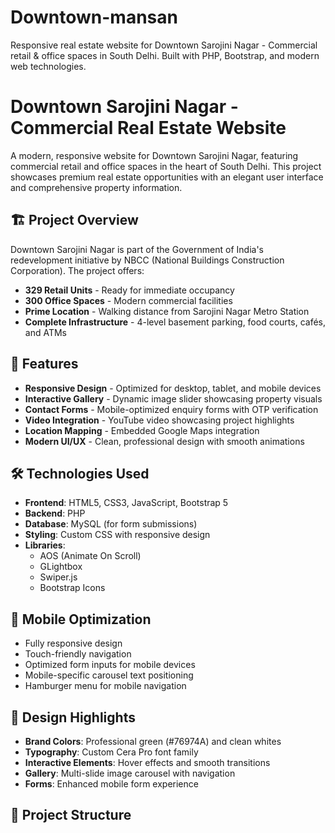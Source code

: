 # Downtown-mansan
Responsive real estate website for Downtown Sarojini Nagar - Commercial retail &amp; office spaces in South Delhi. Built with PHP, Bootstrap, and modern web technologies.
# Downtown Sarojini Nagar - Commercial Real Estate Website

A modern, responsive website for Downtown Sarojini Nagar, featuring commercial retail and office spaces in the heart of South Delhi. This project showcases premium real estate opportunities with an elegant user interface and comprehensive property information.

## 🏗️ **Project Overview**

Downtown Sarojini Nagar is part of the Government of India's redevelopment initiative by NBCC (National Buildings Construction Corporation). The project offers:

- **329 Retail Units** - Ready for immediate occupancy
- **300 Office Spaces** - Modern commercial facilities
- **Prime Location** - Walking distance from Sarojini Nagar Metro Station
- **Complete Infrastructure** - 4-level basement parking, food courts, cafés, and ATMs

## 🚀 **Features**

- **Responsive Design** - Optimized for desktop, tablet, and mobile devices
- **Interactive Gallery** - Dynamic image slider showcasing property visuals
- **Contact Forms** - Mobile-optimized enquiry forms with OTP verification
- **Video Integration** - YouTube video showcasing project highlights
- **Location Mapping** - Embedded Google Maps integration
- **Modern UI/UX** - Clean, professional design with smooth animations

## 🛠️ **Technologies Used**

- **Frontend**: HTML5, CSS3, JavaScript, Bootstrap 5
- **Backend**: PHP
- **Database**: MySQL (for form submissions)
- **Styling**: Custom CSS with responsive design
- **Libraries**: 
  - AOS (Animate On Scroll)
  - GLightbox
  - Swiper.js
  - Bootstrap Icons

## 📱 **Mobile Optimization**

- Fully responsive design
- Touch-friendly navigation
- Optimized form inputs for mobile devices
- Mobile-specific carousel text positioning
- Hamburger menu for mobile navigation

## 🎨 **Design Highlights**

- **Brand Colors**: Professional green (#76974A) and clean whites
- **Typography**: Custom Cera Pro font family
- **Interactive Elements**: Hover effects and smooth transitions
- **Gallery**: Multi-slide image carousel with navigation
- **Forms**: Enhanced mobile form experience

## 📂 **Project Structure**
